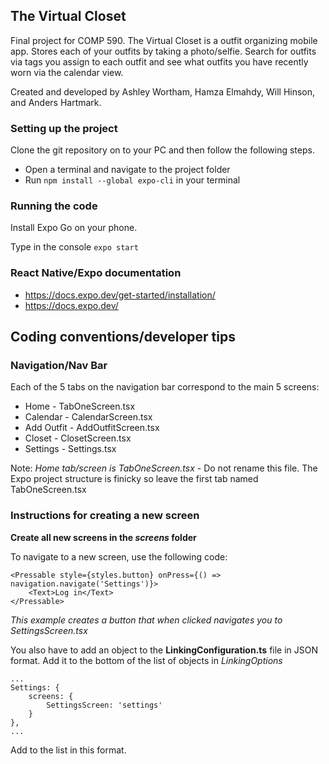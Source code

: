 ## The Virtual Closet

Final project for COMP 590.
The Virtual Closet is a outfit organizing mobile app. Stores each of your outfits by taking a photo/selfie. Search for outfits via tags you assign to each outfit and see what outfits you have recently worn via the calendar view.

Created and developed by Ashley Wortham, Hamza Elmahdy, Will Hinson, and Anders Hartmark.

### Setting up the project

Clone the git repository on to your PC and then follow the following steps.

- Open a terminal and navigate to the project folder 
- Run <code>npm install --global expo-cli</code> in your terminal

### Running the code

Install Expo Go on your phone. 

Type in the console <code>expo start</code>

### React Native/Expo documentation

- https://docs.expo.dev/get-started/installation/
- https://docs.expo.dev/ 

## Coding conventions/developer tips

### Navigation/Nav Bar

Each of the 5 tabs on the navigation bar correspond to the main 5 screens:
- Home - TabOneScreen.tsx
- Calendar - CalendarScreen.tsx
- Add Outfit - AddOutfitScreen.tsx
- Closet - ClosetScreen.tsx
- Settings - Settings.tsx

Note: *Home tab/screen is TabOneScreen.tsx* - Do not rename this file. The Expo project structure is finicky so leave the first tab named TabOneScreen.tsx


### Instructions for creating a new screen

**Create all new screens in the *screens* folder**

To navigate to a new screen, use the following code:
```
<Pressable style={styles.button} onPress={() => navigation.navigate('Settings')}>
    <Text>Log in</Text>
</Pressable>
```
*This example creates a button that when clicked navigates you to SettingsScreen.tsx*

You also have to add an object to the **LinkingConfiguration.ts** file in JSON format.
Add it to the bottom of the list of objects in *LinkingOptions*

```
...
Settings: {
    screens: {
        SettingsScreen: 'settings'
    }
},
...
```
Add to the list in this format.